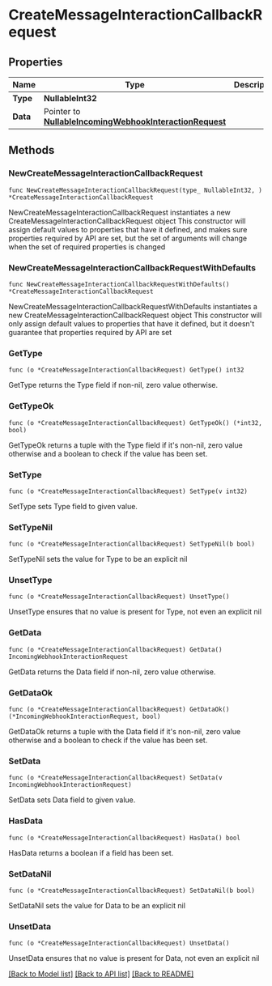 # CreateMessageInteractionCallbackRequest

## Properties

Name | Type | Description | Notes
------------ | ------------- | ------------- | -------------
**Type** | **NullableInt32** |  | 
**Data** | Pointer to [**NullableIncomingWebhookInteractionRequest**](IncomingWebhookInteractionRequest.md) |  | [optional] 

## Methods

### NewCreateMessageInteractionCallbackRequest

`func NewCreateMessageInteractionCallbackRequest(type_ NullableInt32, ) *CreateMessageInteractionCallbackRequest`

NewCreateMessageInteractionCallbackRequest instantiates a new CreateMessageInteractionCallbackRequest object
This constructor will assign default values to properties that have it defined,
and makes sure properties required by API are set, but the set of arguments
will change when the set of required properties is changed

### NewCreateMessageInteractionCallbackRequestWithDefaults

`func NewCreateMessageInteractionCallbackRequestWithDefaults() *CreateMessageInteractionCallbackRequest`

NewCreateMessageInteractionCallbackRequestWithDefaults instantiates a new CreateMessageInteractionCallbackRequest object
This constructor will only assign default values to properties that have it defined,
but it doesn't guarantee that properties required by API are set

### GetType

`func (o *CreateMessageInteractionCallbackRequest) GetType() int32`

GetType returns the Type field if non-nil, zero value otherwise.

### GetTypeOk

`func (o *CreateMessageInteractionCallbackRequest) GetTypeOk() (*int32, bool)`

GetTypeOk returns a tuple with the Type field if it's non-nil, zero value otherwise
and a boolean to check if the value has been set.

### SetType

`func (o *CreateMessageInteractionCallbackRequest) SetType(v int32)`

SetType sets Type field to given value.


### SetTypeNil

`func (o *CreateMessageInteractionCallbackRequest) SetTypeNil(b bool)`

 SetTypeNil sets the value for Type to be an explicit nil

### UnsetType
`func (o *CreateMessageInteractionCallbackRequest) UnsetType()`

UnsetType ensures that no value is present for Type, not even an explicit nil
### GetData

`func (o *CreateMessageInteractionCallbackRequest) GetData() IncomingWebhookInteractionRequest`

GetData returns the Data field if non-nil, zero value otherwise.

### GetDataOk

`func (o *CreateMessageInteractionCallbackRequest) GetDataOk() (*IncomingWebhookInteractionRequest, bool)`

GetDataOk returns a tuple with the Data field if it's non-nil, zero value otherwise
and a boolean to check if the value has been set.

### SetData

`func (o *CreateMessageInteractionCallbackRequest) SetData(v IncomingWebhookInteractionRequest)`

SetData sets Data field to given value.

### HasData

`func (o *CreateMessageInteractionCallbackRequest) HasData() bool`

HasData returns a boolean if a field has been set.

### SetDataNil

`func (o *CreateMessageInteractionCallbackRequest) SetDataNil(b bool)`

 SetDataNil sets the value for Data to be an explicit nil

### UnsetData
`func (o *CreateMessageInteractionCallbackRequest) UnsetData()`

UnsetData ensures that no value is present for Data, not even an explicit nil

[[Back to Model list]](../README.md#documentation-for-models) [[Back to API list]](../README.md#documentation-for-api-endpoints) [[Back to README]](../README.md)


